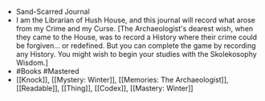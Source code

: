 - Sand-Scarred Journal
- I am the Librarian of Hush House, and this journal will record what arose from my Crime and my Curse. [The Archaeologist's dearest wish, when they came to the House, was to record a History where their crime could be forgiven... or redefined. But you can complete the game by recording any History. You might wish to begin your studies with the Skolekosophy Wisdom.]
- #Books #Mastered
- [[Knock]], [[Mystery: Winter]], [[Memories: The Archaeologist]], [[Readable]], [[Thing]], [[Codex]], [[Mastery: Winter]]